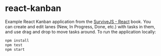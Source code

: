 # react-kanban

Example React Kanban application from the [SurviveJS - React](https://survivejs.com/react/) book. You can create and
edit lanes (New, In Progress, Done, etc.) with tasks in them, and use drag and drop to move tasks around. To run
the application locally:

```bash
npm install
npm test
npm start
```